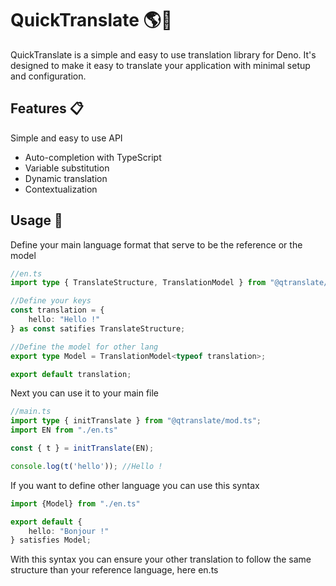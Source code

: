 # QuickTranslate 🌎💬

QuickTranslate is a simple and easy to use translation library for Deno. It's designed to make it easy to translate your application with minimal setup and configuration.

## Features 📋
Simple and easy to use API
- Auto-completion with TypeScript
- Variable substitution
- Dynamic translation
- Contextualization

## Usage 🚀

Define your main language format that serve to be the reference or the model

```ts
//en.ts
import type { TranslateStructure, TranslationModel } from "@qtranslate/mod.ts";

//Define your keys
const translation = {
    hello: "Hello !"
} as const satifies TranslateStructure;

//Define the model for other lang
export type Model = TranslationModel<typeof translation>;

export default translation;
```

Next you can use it to your main file

```ts
//main.ts
import type { initTranslate } from "@qtranslate/mod.ts";
import EN from "./en.ts"

const { t } = initTranslate(EN);

console.log(t('hello')); //Hello !
```

If you want to define other language you can use this syntax

```ts
import {Model} from "./en.ts"

export default {
    hello: "Bonjour !"
} satisfies Model;
```

With this syntax you can ensure your other translation to follow the same structure than your reference language, here en.ts